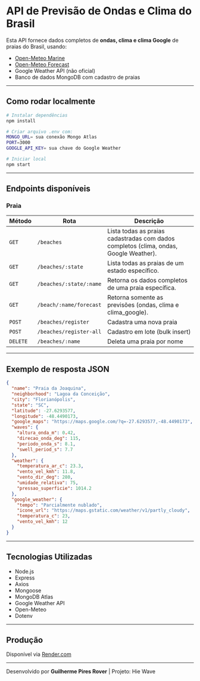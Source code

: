 # API de Previsão de Ondas e Clima do Brasil

Esta API fornece dados completos de **ondas, clima e clima Google** de praias do Brasil, usando:
- [Open-Meteo Marine](https://open-meteo.com)
- [Open-Meteo Forecast](https://open-meteo.com)
- Google Weather API (não oficial)
- Banco de dados MongoDB com cadastro de praias

---

## Como rodar localmente

```bash
# Instalar dependências
npm install

# Criar arquivo .env com:
MONGO_URL= sua conexão Mongo Atlas
PORT=3000
GOOGLE_API_KEY= sua chave do Google Weather

# Iniciar local
npm start
```

---

## Endpoints disponíveis

### Praia
| Método | Rota | Descrição |
|--------|------|------------|
| `GET` | `/beaches` | Lista todas as praias cadastradas com dados completos (clima, ondas, Google Weather). |
| `GET` | `/beaches/:state` | Lista todas as praias de um estado específico. |
| `GET` | `/beaches/:state/:name` | Retorna os dados completos de uma praia específica. |
| `GET` | `/beach/:name/forecast` | Retorna somente as previsões (ondas, clima e clima_google). |
| `POST` | `/beaches/register` | Cadastra uma nova praia |
| `POST` | `/beaches/register-all` | Cadastro em lote (bulk insert) |
| `DELETE` | `/beaches/:name` | Deleta uma praia por nome |


---

## Exemplo de resposta JSON
```json
{
  "name": "Praia da Joaquina",
  "neighborhood": "Lagoa da Conceição",
  "city": "Florianópolis",
  "state": "SC",
  "latitude": -27.6293577,
  "longitude": -48.4490173,
  "google_maps": "https://maps.google.com/?q=-27.6293577,-48.4490173",
  "waves": {
    "altura_onda_m": 0.42,
    "direcao_onda_deg": 115,
    "periodo_onda_s": 8.1,
    "swell_period_s": 7.7
  },
  "weather": {
    "temperatura_ar_c": 23.3,
    "vento_vel_kmh": 11.8,
    "vento_dir_deg": 280,
    "umidade_relativa": 75,
    "pressao_superficie": 1014.2
  },
  "google_weather": {
    "tempo": "Parcialmente nublado",
    "icone_url": "https://maps.gstatic.com/weather/v1/partly_cloudy",
    "temperatura_c": 23,
    "vento_vel_kmh": 12
  }
}
```

---

## Tecnologias Utilizadas

- Node.js
- Express
- Axios
- Mongoose
- MongoDB Atlas
- Google Weather API
- Open-Meteo
- Dotenv

---

## Produção

Disponível via [Render.com](https://api-previsao-ondas.onrender.com/)

---

Desenvolvido por **Guilherme Pires Rover** | Projeto: Hie Wave 
